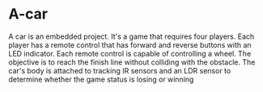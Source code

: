 # A-car
A car is an embedded project. It's a game that requires four players. Each player has a remote control that has forward and reverse buttons with an LED indicator. Each remote control is capable of controlling a wheel. The objective is to reach the finish line without colliding with the obstacle. The car's body is attached to tracking IR sensors and an LDR sensor to determine whether the game status is losing or winning
